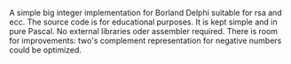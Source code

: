 A simple big integer implementation for Borland Delphi suitable for rsa and ecc.
The source code is for educational purposes. It is kept simple and in pure Pascal. No external libraries oder assembler required.
There is room for improvements: two's complement representation for negative numbers could be optimized.

